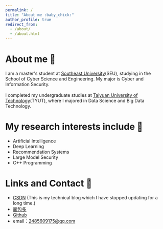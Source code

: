 ```yaml
---
permalink: /
title: "About me :baby_chick:"
author_profile: true
redirect_from: 
  - /about/
  - /about.html
---
```





# About me :baby_chick:
I am a master's student at [Southeast University](https://www.seu.edu.cn/)(SEU), studying in the School of Cyber Science and Engineering. My major is Cyber and Information Security. <br><br>
I completed my undergraduate studies at [Taiyuan University of Technology](https://www.tyut.edu.cn/)(TYUT), where I majored in Data Science and Big Data Technology.

# My research interests include :rainbow:
* Artificial Intelligence
* Deep Learning
* Recommendation Systems
* Large Model Security
* C++ Programming

# Links and Contact :apple:
* [CSDN](https://blog.csdn.net/weixin_46803857?type=blog) (This is my technical blog which I have stopped updating for a long time.)
* [面包多](https://mbd.pub/o/author-aGublGxpbA==/work)
* [Github](https://github.com/cheeseguo)
* email：2485609175@qq.com


